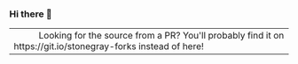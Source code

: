 ### Hi there 👋

<table><tr><td><img width=45px/>Looking for the source from a PR?  You'll probably find it on https://git.io/stonegray-forks instead of here!<img width=45px/></td></tr></table>

<img width=45px/>

<!--
- Need some config file inspiration? Try [vimrc](https://github.com/stonegray/.vim), [ssh config](https://github.com/stonegray/.ssh), or the [everything](https://github.com/stonegray/dotfiles)
- Bored? Try some [obfuscated javascript]()
-->
